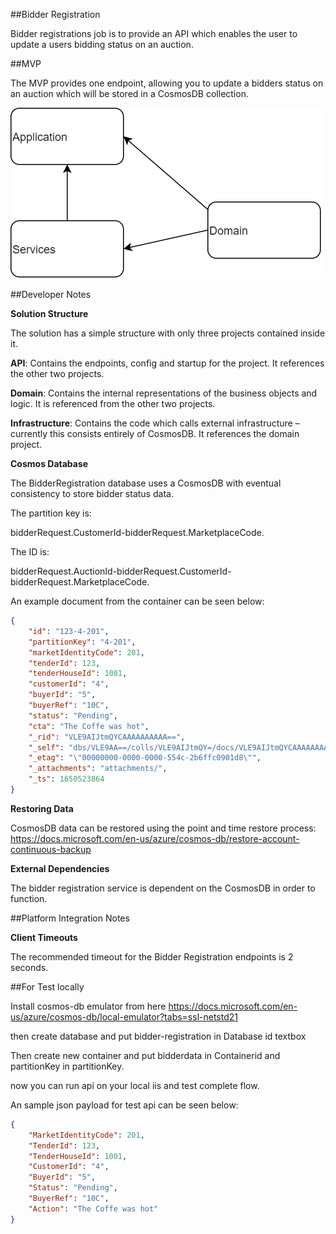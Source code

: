 ##Bidder Registration

Bidder registrations job is to provide an API which enables the user to update a users bidding status on an auction.

##MVP

The MVP provides one endpoint, allowing you to update a bidders status on an auction which will be stored in a CosmosDB collection.

![Artifacts](./docs/Layers.png)

##Developer Notes

**Solution Structure**

The solution has a simple structure with only three projects contained inside it.

**API**: Contains the endpoints, config and startup for the project. It references the other two projects.

**Domain**: Contains the internal representations of the business objects and logic. It is referenced from the other two projects.

**Infrastructure**: Contains the code which calls external infrastructure – currently this consists entirely of CosmosDB. It references the domain project.

**Cosmos Database**

The BidderRegistration database uses a CosmosDB with eventual consistency to store bidder status data.

The partition key is:

bidderRequest.CustomerId-bidderRequest.MarketplaceCode.

The ID is:

bidderRequest.AuctionId-bidderRequest.CustomerId-bidderRequest.MarketplaceCode.

An example document from the container can be seen below:
```json
{
    "id": "123-4-201",
    "partitionKey": "4-201",
    "marketIdentityCode": 201,
    "tenderId": 123,
    "tenderHouseId": 1001,
    "customerId": "4",
    "buyerId": "5",
    "buyerRef": "10C",
    "status": "Pending",
    "cta": "The Coffe was hot",
    "_rid": "VLE9AIJtmQYCAAAAAAAAAA==",
    "_self": "dbs/VLE9AA==/colls/VLE9AIJtmQY=/docs/VLE9AIJtmQYCAAAAAAAAAA==/",
    "_etag": "\"00000000-0000-0000-554c-2b6ffc0901d8\"",
    "_attachments": "attachments/",
    "_ts": 1650523864
}
```
**Restoring Data**

CosmosDB data can be restored using the point and time restore process:
https://docs.microsoft.com/en-us/azure/cosmos-db/restore-account-continuous-backup

**External Dependencies**

The bidder registration service is dependent on the CosmosDB in order to function.


##Platform Integration Notes

**Client Timeouts**

The recommended timeout for the Bidder Registration endpoints is 2 seconds.

##For Test locally 

Install cosmos-db emulator from here https://docs.microsoft.com/en-us/azure/cosmos-db/local-emulator?tabs=ssl-netstd21

then create database and put bidder-registration in Database id textbox

Then create new container and put bidderdata in Containerid and partitionKey in partitionKey.

now you can run api on your local iis and test complete flow.

An sample json payload for test api can be seen below:
```json
{
    "MarketIdentityCode": 201,
    "TenderId": 123,
    "TenderHouseId": 1001,
    "CustomerId": "4",
    "BuyerId": "5",
    "Status": "Pending",
    "BuyerRef": "10C",
    "Action": "The Coffe was hot"
}
```


